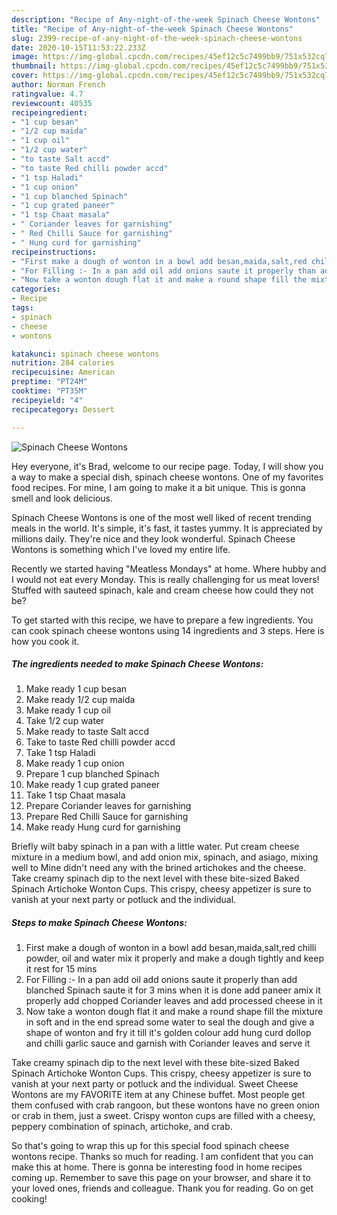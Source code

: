 ```yaml
---
description: "Recipe of Any-night-of-the-week Spinach Cheese Wontons"
title: "Recipe of Any-night-of-the-week Spinach Cheese Wontons"
slug: 2399-recipe-of-any-night-of-the-week-spinach-cheese-wontons
date: 2020-10-15T11:53:22.233Z
image: https://img-global.cpcdn.com/recipes/45ef12c5c7499bb9/751x532cq70/spinach-cheese-wontons-recipe-main-photo.jpg
thumbnail: https://img-global.cpcdn.com/recipes/45ef12c5c7499bb9/751x532cq70/spinach-cheese-wontons-recipe-main-photo.jpg
cover: https://img-global.cpcdn.com/recipes/45ef12c5c7499bb9/751x532cq70/spinach-cheese-wontons-recipe-main-photo.jpg
author: Norman French
ratingvalue: 4.7
reviewcount: 40535
recipeingredient:
- "1 cup besan"
- "1/2 cup maida"
- "1 cup oil"
- "1/2 cup water"
- "to taste Salt accd"
- "to taste Red chilli powder accd"
- "1 tsp Haladi"
- "1 cup onion"
- "1 cup blanched Spinach"
- "1 cup grated paneer"
- "1 tsp Chaat masala"
- " Coriander leaves for garnishing"
- " Red Chilli Sauce for garnishing"
- " Hung curd for garnishing"
recipeinstructions:
- "First make a dough of wonton in a bowl add besan,maida,salt,red chilli powder, oil and water mix it properly and make a dough tightly and keep it rest for 15 mins"
- "For Filling :- In a pan add oil add onions saute it properly than add blanched Spinach saute it for 3 mins when it is done add paneer amix it properly add chopped Coriander leaves and add processed cheese in it"
- "Now take a wonton dough flat it and make a round shape fill the mixture in soft and in the end spread some water to seal the dough and give a shape of wonton and fry it till it&#39;s golden colour add hung curd dollop and chilli garlic sauce and garnish with Coriander leaves and serve it"
categories:
- Recipe
tags:
- spinach
- cheese
- wontons

katakunci: spinach cheese wontons 
nutrition: 284 calories
recipecuisine: American
preptime: "PT24M"
cooktime: "PT35M"
recipeyield: "4"
recipecategory: Dessert

---
```



![Spinach Cheese Wontons](https://img-global.cpcdn.com/recipes/45ef12c5c7499bb9/751x532cq70/spinach-cheese-wontons-recipe-main-photo.jpg)

Hey everyone, it's Brad, welcome to our recipe page. Today, I will show you a way to make a special dish, spinach cheese wontons. One of my favorites food recipes. For mine, I am going to make it a bit unique. This is gonna smell and look delicious.

Spinach Cheese Wontons is one of the most well liked of recent trending meals in the world. It's simple, it's fast, it tastes yummy. It is appreciated by millions daily. They're nice and they look wonderful. Spinach Cheese Wontons is something which I've loved my entire life.

Recently we started having &#34;Meatless Mondays&#34; at home. Where hubby and I would not eat every Monday. This is really challenging for us meat lovers! Stuffed with sauteed spinach, kale and cream cheese how could they not be?


To get started with this recipe, we have to prepare a few ingredients. You can cook spinach cheese wontons using 14 ingredients and 3 steps. Here is how you cook it.

<!--inarticleads1-->

##### The ingredients needed to make Spinach Cheese Wontons:

1. Make ready 1 cup besan
1. Make ready 1/2 cup maida
1. Make ready 1 cup oil
1. Take 1/2 cup water
1. Make ready to taste Salt accd
1. Take to taste Red chilli powder accd
1. Take 1 tsp Haladi
1. Make ready 1 cup onion
1. Prepare 1 cup blanched Spinach
1. Make ready 1 cup grated paneer
1. Take 1 tsp Chaat masala
1. Prepare  Coriander leaves for garnishing
1. Prepare  Red Chilli Sauce for garnishing
1. Make ready  Hung curd for garnishing


Briefly wilt baby spinach in a pan with a little water. Put cream cheese mixture in a medium bowl, and add onion mix, spinach, and asiago, mixing well to Mine didn&#39;t need any with the brined artichokes and the cheese. Take creamy spinach dip to the next level with these bite-sized Baked Spinach Artichoke Wonton Cups. This crispy, cheesy appetizer is sure to vanish at your next party or potluck and the individual. 

<!--inarticleads2-->

##### Steps to make Spinach Cheese Wontons:

1. First make a dough of wonton in a bowl add besan,maida,salt,red chilli powder, oil and water mix it properly and make a dough tightly and keep it rest for 15 mins
1. For Filling :- In a pan add oil add onions saute it properly than add blanched Spinach saute it for 3 mins when it is done add paneer amix it properly add chopped Coriander leaves and add processed cheese in it
1. Now take a wonton dough flat it and make a round shape fill the mixture in soft and in the end spread some water to seal the dough and give a shape of wonton and fry it till it&#39;s golden colour add hung curd dollop and chilli garlic sauce and garnish with Coriander leaves and serve it


Take creamy spinach dip to the next level with these bite-sized Baked Spinach Artichoke Wonton Cups. This crispy, cheesy appetizer is sure to vanish at your next party or potluck and the individual. Sweet Cheese Wontons are my FAVORITE item at any Chinese buffet. Most people get them confused with crab rangoon, but these wontons have no green onion or crab in them, just a sweet. Crispy wonton cups are filled with a cheesy, peppery combination of spinach, artichoke, and crab. 

So that's going to wrap this up for this special food spinach cheese wontons recipe. Thanks so much for reading. I am confident that you can make this at home. There is gonna be interesting food in home recipes coming up. Remember to save this page on your browser, and share it to your loved ones, friends and colleague. Thank you for reading. Go on get cooking!
